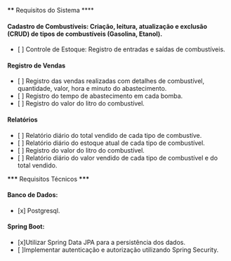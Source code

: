 **\*\*** Requisitos do Sistema \*\*\*\*

<h4> Cadastro de Combustíveis: Criação, leitura, atualização e exclusão (CRUD) de tipos de combustíveis (Gasolina, Etanol).
 </h4> 
<ul>
   <li> [ ] Controle de Estoque: Registro de entradas e saídas de combustíveis.</li>
</ul>

<h4> Registro de Vendas</h4>

<ul>
    <li> [ ] Registro das vendas realizadas com detalhes de combustível, quantidade, valor, hora e minuto do abastecimento. </li>
    <li> [ ] Registro do tempo de abastecimento em cada bomba.</li>
    <li> [ ] Registro do valor do litro do combustível.</li>

</ul>

<h4> Relatórios</h4>

<ul>
    <li> [ ] Relatório diário do total vendido de cada tipo de combustíve.</li>
    <li> [ ] Relatório diário do estoque atual de cada tipo de combustível.</li>
    <li> [ ] Registro do valor do litro do combustível.</li>
    <li> [ ] Relatório diário do valor vendido de cada tipo de combustível e do total vendido. </li>

</ul>

**\*\*\*** Requisitos Técnicos **\*\*\***

<h4>Banco de Dados:</h4>

<ul>
<li>[x] Postgresql.</li>
</ul>

<h4>Spring Boot:</h4>

<ul>
<li>[x]Utilizar Spring Data JPA para a persistência dos dados.</li>
<li>[ ]Implementar autenticação e autorização utilizando Spring Security.</li>
<ul>
